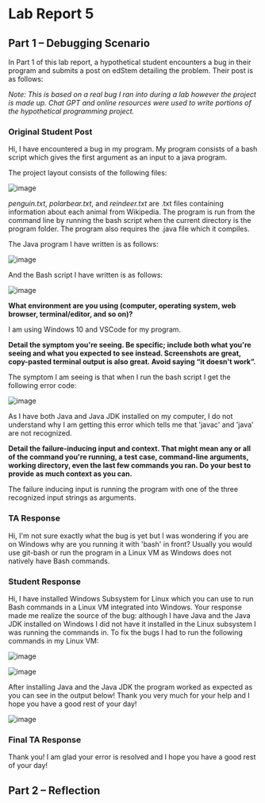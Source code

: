 # Lab Report 5

## Part 1 – Debugging Scenario

In Part 1 of this lab report, a hypothetical student encounters a bug in their program and submits a post on edStem detailing the problem. Their post is as follows:

_Note: This is based on a real bug I ran into during a lab however the project is made up. Chat GPT and online resources were used to write portions of the hypothetical programming project._

### Original Student Post

Hi, I have encountered a bug in my program. My program consists of a bash script which gives the first argument as an input to a java program.

The project layout consists of the following files: 

![image](https://github.com/mberlin123/labreport5/assets/122565198/74479ab5-5f08-4387-92de-014aa71db963)

_penguin.txt_, _polarbear.txt_, and _reindeer.txt_ are .txt files containing information about each animal from Wikipedia. The program is run from the command line by running the bash script when the current directory is the program folder. The program also requires the .java file which it compiles.

The Java program I have written is as follows: 

![image](https://github.com/mberlin123/labreport5/assets/122565198/acee55a8-db83-4038-a439-6856fffcd149)

And the Bash script I have written is as follows:

![image](https://github.com/mberlin123/labreport5/assets/122565198/f94bab87-75c3-43a2-8195-89bac0a6b415)


**What environment are you using (computer, operating system, web browser, terminal/editor, and so on)?**

I am using Windows 10 and VSCode for my program. 


**Detail the symptom you're seeing. Be specific; include both what you're seeing and what you expected to see instead. Screenshots are great, copy-pasted terminal output is also great. Avoid saying “it doesn't work”.**

The symptom I am seeing is that when I run the bash script I get the following error code:

![image](https://github.com/mberlin123/labreport5/assets/122565198/fdd5517d-c838-41f3-89a0-069c77d894e1)

As I have both Java and Java JDK installed on my computer, I do not understand why I am getting this error which tells me that 'javac' and 'java' are not recognized.

**Detail the failure-inducing input and context. That might mean any or all of the command you're running, a test case, command-line arguments, working directory, even the last few commands you ran. Do your best to provide as much context as you can.**

The failure inducing input is running the program with one of the three recognized input strings as arguments.

### TA Response

Hi, I'm not sure exactly what the bug is yet but I was wondering if you are on Windows why are you running it with 'bash' in front? Usually you would use git-bash or run the program in a Linux VM as Windows does not natively have Bash commands.

### Student Response

Hi, I have installed Windows Subsystem for Linux which you can use to run Bash commands in a Linux VM integrated into Windows. Your response made me realize the source of the bug: although I have Java and the Java JDK installed on Windows I did not have it installed in the Linux subsystem I was running the commands in. To fix the bugs I had to run the following commands in my Linux VM:

![image](https://github.com/mberlin123/labreport5/assets/122565198/b1103cbf-611f-4244-8c84-720b6eea65fe)

![image](https://github.com/mberlin123/labreport5/assets/122565198/532d5440-0b4d-4eed-9767-563a65c20b89)

After installing Java and the Java JDK the program worked as expected as you can see in the output below! Thank you very much for your help and I hope you have a good rest of your day!

![image](https://github.com/mberlin123/labreport5/assets/122565198/6e737304-b829-4548-8203-dd2cad5ca6bc)

### Final TA Response

Thank you! I am glad your error is resolved and I hope you have a good rest of your day!

## Part 2 – Reflection
